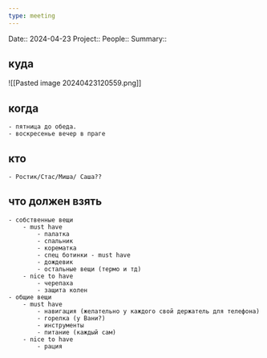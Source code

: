 ```yaml
---
type: meeting 
---
```


Date:: 2024-04-23
Project:: 
People:: 
Summary::
   
## куда
![[Pasted image 20240423120559.png]]
## когда
	- пятница до обеда.
	- воскресенье вечер в праге
## кто
	- Ростик/Стас/Миша/ Саша??
## что должен взять
	- собственные вещи
		- must have
			- палатка
			- спальник
			- корематка
			- спец ботинки - must have
			- дождевик
			- остальные вещи (термо и тд)
		- nice to have
			- черепаха
			- защита колен
	- общие вещи
		- must have
			- навигация (желательно у каждого свой держатель для телефона)
			- горелка (у Вани?)
			- инструменты
			- питание (каждый сам)
		- nice to have
			- рация

